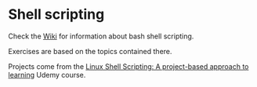# Shell scripting
Check the [Wiki](https://github.com/Maglo22/shell-scripting/wiki) for information about bash shell scripting.

Exercises are based on the topics contained there.

Projects come from the [Linux Shell Scripting: A project-based approach to learning](https://www.udemy.com/share/1014QMCUIZclZSQ3o=/) Udemy course.
